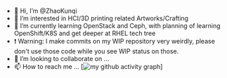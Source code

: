 - 👋 Hi, I’m @ZhaoKunqi
- 👀 I’m interested in HCI/3D printing related Artworks/Crafting
- 🌱 I’m currently learning OpenStack and Ceph, with planning of learning OpenShift/K8S and get deeper at RHEL tech tree
- ❗ Warning: I make commits on my WIP repository very weirdly, please don't use those code while you see WIP status on those.
- 💞️ I’m looking to collaborate on ...
- 📫 How to reach me ...
[![my github activity graph](https://activity-graph.herokuapp.com/graph?username=ZhaoKunqi&theme=github)]
<!---
ZhaoKunqi/ZhaoKunqi is a ✨ special ✨ repository because its `README.md` (this file) appears on your GitHub profile.
You can click the Preview link to take a look at your changes.
--->
